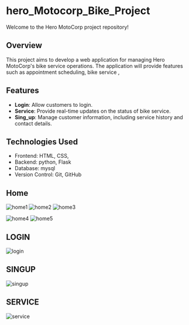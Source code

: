 # hero_Motocorp_Bike_Project

Welcome to the Hero MotoCorp project repository!

## Overview

This project aims to develop a web application for managing Hero MotoCorp's bike service operations. The application will provide features such as appointment scheduling, bike service ,

## Features

- **Login**: Allow customers to login.
- **Service**: Provide real-time updates on the status of bike service.
- **Sing_up**: Manage customer information, including service history and contact details.

## Technologies Used

- Frontend: HTML, CSS, 
- Backend: python, Flask
- Database: mysql
- Version Control: Git, GitHub

## Home
![home1](https://github.com/vishalyadavazm/hero_Motocorp_Bike_Project/assets/93594891/770a8f62-7524-49e5-884f-d59d1e9eba0d)
![home2](https://github.com/vishalyadavazm/hero_Motocorp_Bike_Project/assets/93594891/4cf9be5b-0bcb-44e9-a436-826b91507296)
![home3](https://github.com/vishalyadavazm/hero_Motocorp_Bike_Project/assets/93594891/df05938e-fe26-4070-96f8-0f52902fa71f)

![home4](https://github.com/vishalyadavazm/hero_Motocorp_Bike_Project/assets/93594891/b71c2f83-59b2-4cb5-9624-17c657796e74)
![home5](https://github.com/vishalyadavazm/hero_Motocorp_Bike_Project/assets/93594891/67ec2641-a6c9-4576-a6ec-cbcbb3febebf)

## LOGIN
![login](https://github.com/vishalyadavazm/hero_Motocorp_Bike_Project/assets/93594891/b04a5f9e-7299-4902-8e14-33a55c9ce7a2)
## SINGUP


![singup](https://github.com/vishalyadavazm/hero_Motocorp_Bike_Project/assets/93594891/a61a6e95-8dae-4559-9414-816c5e1aac95)
## SERVICE

![service](https://github.com/vishalyadavazm/hero_Motocorp_Bike_Project/assets/93594891/5fccea39-e964-498f-bd70-01da487556c7)



